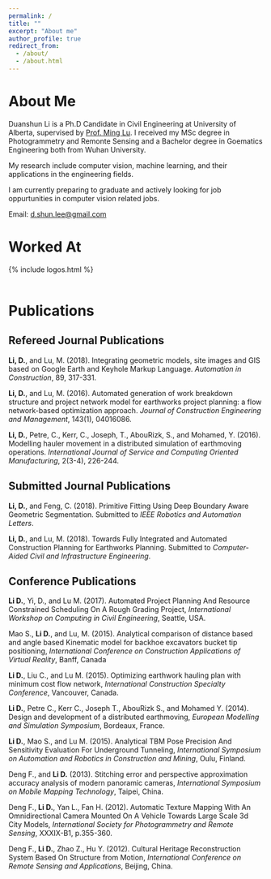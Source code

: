 ```yaml
---
permalink: /
title: ""
excerpt: "About me"
author_profile: true
redirect_from: 
  - /about/
  - /about.html
---
```


About Me
======
Duanshun Li is a Ph.D Candidate in Civil Engineering at University of Alberta, supervised by [Prof. Ming Lu](https://www.ualberta.ca/engineering/research/departmental/civil-and-environmental-engineering-research/construction/ming-lu). 
I received my MSc degree in Photogrammetry and Remonte Sensing and a Bachelor degree in Goematics Engineering both from Wuhan University.

My research include computer vision, machine learning, and their applications in the engineering fields.

I am currently preparing to graduate and actively looking for job oppurtunities in computer vision related jobs.    

Email: d.shun.lee@gmail.com
<br>


Worked At
======

{% include logos.html %}
<br><br>

Publications
======
## Refereed Journal Publications
**Li, D.**, and Lu, M. (2018). Integrating geometric models, site images and GIS based on Google Earth and Keyhole Markup Language. _Automation in Construction_, 89, 317-331.

**Li, D.**, and Lu, M. (2016). Automated generation of work breakdown structure and project network model for earthworks project planning: a flow network-based optimization approach. _Journal of Construction Engineering and Management_, 143(1), 04016086.

**Li, D.**, Petre, C., Kerr, C., Joseph, T., AbouRizk, S., and Mohamed, Y. (2016). Modelling hauler movement in a distributed simulation of earthmoving operations. _International Journal of Service and Computing Oriented Manufacturing_, 2(3-4), 226-244.

## Submitted Journal Publications

**Li, D.**, and Feng, C. (2018). Primitive Fitting Using Deep Boundary Aware Geometric Segmentation. Submitted to _IEEE Robotics and Automation Letters_.

**Li, D.**, and Lu, M. (2018). Towards Fully Integrated and Automated Construction Planning for Earthworks Planning. Submitted to _Computer-Aided Civil and Infrastructure Engineering_.

## Conference Publications
**Li D.**, Yi, D., and Lu M. (2017). Automated Project Planning And Resource Constrained Scheduling On A Rough Grading Project, _International Workshop on Computing in Civil Engineering_, Seattle, USA.

Mao S., **Li D.**, and Lu, M. (2015). Analytical comparison of distance based and angle based Kinematic model for backhoe excavators bucket tip positioning, _International Conference on Construction Applications of Virtual Reality_, Banff, Canada

**Li D.**, Liu C., and Lu M. (2015). Optimizing earthwork hauling plan with minimum cost flow network, _International Construction Specialty Conference_, Vancouver, Canada.

**Li D.**, Petre C., Kerr C., Joseph T., AbouRizk S., and Mohamed Y. (2014). Design and development of a distributed earthmoving, _European Modelling and Simulation Symposium_, Bordeaux, France.

**Li D.**, Mao S., and Lu M. (2015). Analytical TBM Pose Precision And Sensitivity Evaluation For Underground Tunneling, _International Symposium on Automation and Robotics in Construction and Mining_, Oulu, Finland. 

Deng F., and **Li D.** (2013). Stitching error and perspective approximation accuracy analysis of modern panoramic cameras, _International Symposium on Mobile Mapping Technology_, Taipei, China.

Deng F., **Li D.**, Yan L., Fan H. (2012). Automatic Texture Mapping With An Omnidirectional Camera Mounted On A Vehicle Towards Large Scale 3d City Models, _International Society for Photogrammetry and Remote Sensing_, XXXIX-B1, p.355-360.

Deng F., **Li D.**, Zhao Z., Hu Y. (2012). Cultural Heritage Reconstruction System Based On Structure from Motion, _International Conference on Remote Sensing and Applications_, Beijing, China.
